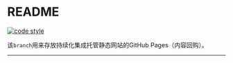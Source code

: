 README
===========================

[![code style](https://img.shields.io/badge/code%20style-standard-brightgreen.svg)](http://standardjs.com/)

该`branch`用来存放持续化集成托管静态网站的GitHub Pages（内容回购）。

****
